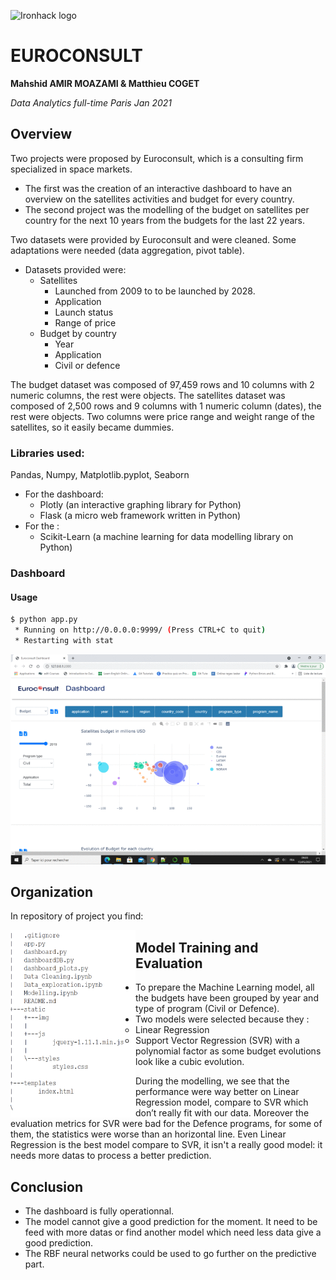 ![Ironhack logo](https://i.imgur.com/1QgrNNw.png)

# EUROCONSULT

**Mahshid AMIR MOAZAMI & Matthieu COGET**

*Data Analytics full-time Paris Jan 2021*

## Overview

Two projects were proposed by Euroconsult, which is a consulting firm specialized in space markets. 

* The first was the creation of an interactive dashboard to have an overview on the satellites activities and budget for every country.
* The second project was the modelling of the budget on satellites per country for the next 10 years from the budgets for the last 22 years.

Two datasets were provided by Euroconsult and were cleaned. Some adaptations were needed (data aggregation, pivot table).

* Datasets provided were:
	* Satellites
		- Launched from 2009  to to be launched by 2028.
		- Application
		- Launch status
		- Range of price
	* Budget by country
		- Year
		- Application
		- Civil or defence

The budget dataset was composed of 97,459 rows and 10 columns with 2 numeric columns, the rest were objects.
The satellites dataset was composed of 2,500 rows and 9 columns with 1 numeric column (dates), the rest were objects. Two columns were price range and weight range of the satellites, so it easily became dummies.

### Libraries used:

Pandas, Numpy, Matplotlib.pyplot, Seaborn

* For the dashboard:
	* Plotly (an interactive graphing library for Python)
	* Flask (a micro web framework written in Python)
* For the :
	* Scikit-Learn (a machine learning for data modelling library on Python)
  
### Dashboard

#### Usage

```bash
$ python app.py
 * Running on http://0.0.0.0:9999/ (Press CTRL+C to quit)
 * Restarting with stat
```

![screenshot of the dashboard](/static/img/dashboard.gif)

## Organization
In repository of project you find:

<img src="static/img/folder.png" style="float:left;" width="200" height="300"/>



## Model Training and Evaluation

* To prepare the Machine Learning model, all the budgets have been grouped by year and type of program (Civil or Defence).
* Two models were selected because they : 
	* Linear Regression
	* Support Vector Regression (SVR) with a polynomial factor as some budget evolutions look like a cubic evolution.

During the modelling, we see that the performance were way better on Linear Regression model, compare to SVR which don’t really fit with our data. Moreover the evaluation metrics for SVR were bad for the Defence programs, for some of them, the statistics were worse than an horizontal line.
Even Linear Regression is the best model compare to SVR, it isn't a really good model: it needs more datas to process a better prediction.

## Conclusion

* The dashboard is fully operationnal.
* The model cannot give a good prediction for the moment. It need to be feed with more datas or find another model which need less data give a good prediction.
* The RBF neural networks could be used to go further on the predictive part.
